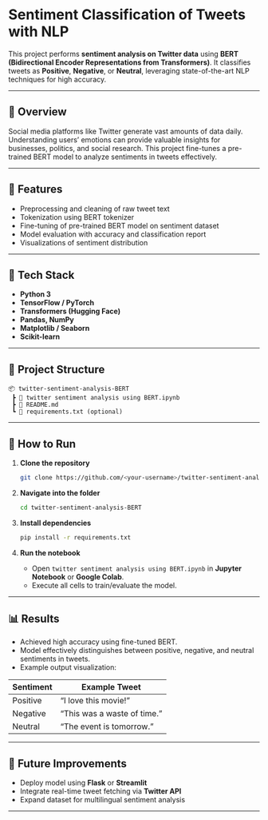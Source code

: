 # Sentiment Classification of Tweets with NLP

This project performs **sentiment analysis on Twitter data** using **BERT (Bidirectional Encoder Representations from Transformers)**. It classifies tweets as **Positive**, **Negative**, or **Neutral**, leveraging state-of-the-art NLP techniques for high accuracy.

---

## 📘 Overview

Social media platforms like Twitter generate vast amounts of data daily. Understanding users’ emotions can provide valuable insights for businesses, politics, and social research.
This project fine-tunes a pre-trained BERT model to analyze sentiments in tweets effectively.

---

## 🚀 Features

* Preprocessing and cleaning of raw tweet text
* Tokenization using BERT tokenizer
* Fine-tuning of pre-trained BERT model on sentiment dataset
* Model evaluation with accuracy and classification report
* Visualizations of sentiment distribution

---

## 🧠 Tech Stack

* **Python 3**
* **TensorFlow / PyTorch**
* **Transformers (Hugging Face)**
* **Pandas, NumPy**
* **Matplotlib / Seaborn**
* **Scikit-learn**

---

## 📁 Project Structure

```
📦 twitter-sentiment-analysis-BERT
 ┣ 📜 twitter sentiment analysis using BERT.ipynb
 ┣ 📜 README.md
 ┗ 📜 requirements.txt (optional)
```

---

## 🧩 How to Run

1. **Clone the repository**

   ```bash
   git clone https://github.com/<your-username>/twitter-sentiment-analysis-BERT.git
   ```
2. **Navigate into the folder**

   ```bash
   cd twitter-sentiment-analysis-BERT
   ```
3. **Install dependencies**

   ```bash
   pip install -r requirements.txt
   ```
4. **Run the notebook**

   * Open `twitter sentiment analysis using BERT.ipynb` in **Jupyter Notebook** or **Google Colab**.
   * Execute all cells to train/evaluate the model.

---

## 📊 Results

* Achieved high accuracy using fine-tuned BERT.
* Model effectively distinguishes between positive, negative, and neutral sentiments in tweets.
* Example output visualization:

| Sentiment | Example Tweet               |
| --------- | --------------------------- |
| Positive  | “I love this movie!”        |
| Negative  | “This was a waste of time.” |
| Neutral   | “The event is tomorrow.”    |

---

## 🧾 Future Improvements

* Deploy model using **Flask** or **Streamlit**
* Integrate real-time tweet fetching via **Twitter API**
* Expand dataset for multilingual sentiment analysis

---


